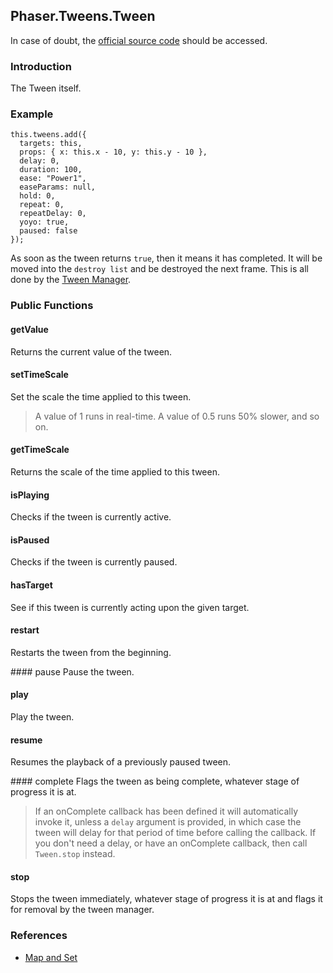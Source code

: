 ## Phaser.Tweens.Tween

In case of doubt, the [official source code](https://github.com/photonstorm/phaser) should be accessed.

### Introduction

The Tween itself.

### Example

```
this.tweens.add({
  targets: this,
  props: { x: this.x - 10, y: this.y - 10 },
  delay: 0,
  duration: 100,
  ease: "Power1",
  easeParams: null,
  hold: 0,
  repeat: 0,
  repeatDelay: 0,
  yoyo: true,
  paused: false
});
```

As soon as the tween returns `true`, then it means it has completed.
It will be moved into the `destroy list` and be destroyed the next frame.
This is all done by the [Tween Manager](https://github.com/digitsensitive/phaser3-typescript/blob/master/cheatsheets/tweens/tween-manager-plugin.md).

### Public Functions

#### getValue
Returns the current value of the tween.

#### setTimeScale
Set the scale the time applied to this tween.

> A value of 1 runs in real-time. A value of 0.5 runs 50% slower, and so on.

#### getTimeScale
Returns the scale of the time applied to this tween.

#### isPlaying
Checks if the tween is currently active.

#### isPaused
Checks if the tween is currently paused.

#### hasTarget
See if this tween is currently acting upon the given target.

#### restart
Restarts the tween from the beginning.

#### pause
Pause the tween.

#### play
Play the tween.

#### resume
Resumes the playback of a previously paused tween.

#### complete
Flags the tween as being complete, whatever stage of progress it is at.

> If an onComplete callback has been defined it will automatically invoke it, unless a `delay`
argument is provided, in which case the tween will delay for that period of time before calling the callback.
> If you don't need a delay, or have an onComplete callback, then call `Tween.stop` instead.

#### stop
Stops the tween immediately, whatever stage of progress it is at
and flags it for removal by the tween manager.

### References

- [Map and Set](https://codecraft.tv/courses/angular/es6-typescript/mapset)
